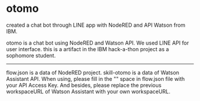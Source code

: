# otomo
created a chat bot through LINE app with NodeRED and API Watson from IBM.

otomo is a chat bot using NodeRED and Watson API.
We used LINE API for user interface.
this is a artifact in the IBM hack-a-thon project as a sophomore student.

-----
flow.json is a data of NodeRED project.
skill-otomo is a data of Watson Assistant API.
When using, please fill in the "<ACCESS KEY>" space in flow.json file with your API Access Key.
And besides, please replace the previous workspaceURL of Watson Assistant with your own workspaceURL.
